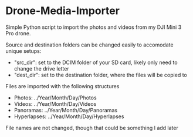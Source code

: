 # Drone-Media-Importer
Simple Python script to import the photos and videos from my DJI Mini 3 Pro drone. 

Source and destination folders can be changed easily to accomodate unique setups:
- "src_dir": set to the DCIM folder of your SD card, likely only need to change the drive letter
- "dest_dir": set to the destination folder, where the files will be copied to

Files are imported with the following structures
- Photos: ../Year/Month/Day/Photos
- Videos: ../Year/Month/Day/Videos
- Panoramas: ../Year/Month/Day/Panoramas
- Hyperlapses: ../Year/Month/Day/Hyperlapses

File names are not changed, though that could be something I add later
